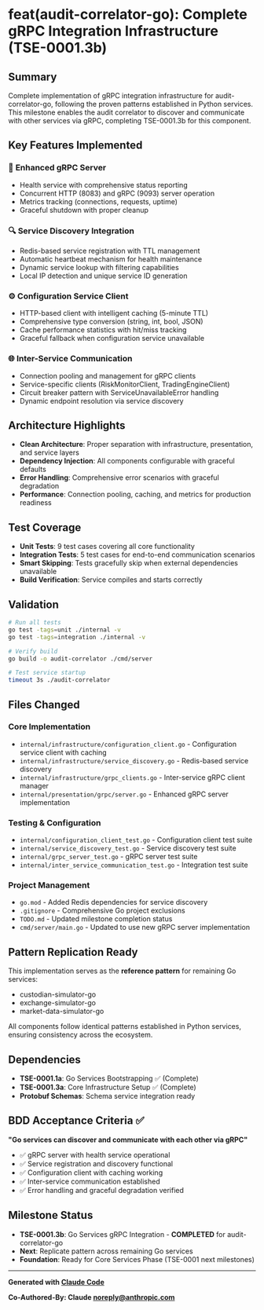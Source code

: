 # feat(audit-correlator-go): Complete gRPC Integration Infrastructure (TSE-0001.3b)

## Summary

Complete implementation of gRPC integration infrastructure for audit-correlator-go, following the proven patterns established in Python services. This milestone enables the audit correlator to discover and communicate with other services via gRPC, completing TSE-0001.3b for this component.

## Key Features Implemented

### 🔗 **Enhanced gRPC Server**
- Health service with comprehensive status reporting
- Concurrent HTTP (8083) and gRPC (9093) server operation
- Metrics tracking (connections, requests, uptime)
- Graceful shutdown with proper cleanup

### 🔍 **Service Discovery Integration**
- Redis-based service registration with TTL management
- Automatic heartbeat mechanism for health maintenance
- Dynamic service lookup with filtering capabilities
- Local IP detection and unique service ID generation

### ⚙️ **Configuration Service Client**
- HTTP-based client with intelligent caching (5-minute TTL)
- Comprehensive type conversion (string, int, bool, JSON)
- Cache performance statistics with hit/miss tracking
- Graceful fallback when configuration service unavailable

### 🌐 **Inter-Service Communication**
- Connection pooling and management for gRPC clients
- Service-specific clients (RiskMonitorClient, TradingEngineClient)
- Circuit breaker pattern with ServiceUnavailableError handling
- Dynamic endpoint resolution via service discovery

## Architecture Highlights

- **Clean Architecture**: Proper separation with infrastructure, presentation, and service layers
- **Dependency Injection**: All components configurable with graceful defaults
- **Error Handling**: Comprehensive error scenarios with graceful degradation
- **Performance**: Connection pooling, caching, and metrics for production readiness

## Test Coverage

- **Unit Tests**: 9 test cases covering all core functionality
- **Integration Tests**: 5 test cases for end-to-end communication scenarios
- **Smart Skipping**: Tests gracefully skip when external dependencies unavailable
- **Build Verification**: Service compiles and starts correctly

## Validation

```bash
# Run all tests
go test -tags=unit ./internal -v
go test -tags=integration ./internal -v

# Verify build
go build -o audit-correlator ./cmd/server

# Test service startup
timeout 3s ./audit-correlator
```

## Files Changed

### Core Implementation
- `internal/infrastructure/configuration_client.go` - Configuration service client with caching
- `internal/infrastructure/service_discovery.go` - Redis-based service discovery
- `internal/infrastructure/grpc_clients.go` - Inter-service gRPC client manager
- `internal/presentation/grpc/server.go` - Enhanced gRPC server implementation

### Testing & Configuration
- `internal/configuration_client_test.go` - Configuration client test suite
- `internal/service_discovery_test.go` - Service discovery test suite
- `internal/grpc_server_test.go` - gRPC server test suite
- `internal/inter_service_communication_test.go` - Integration test suite

### Project Management
- `go.mod` - Added Redis dependencies for service discovery
- `.gitignore` - Comprehensive Go project exclusions
- `TODO.md` - Updated milestone completion status
- `cmd/server/main.go` - Updated to use new gRPC server implementation

## Pattern Replication Ready

This implementation serves as the **reference pattern** for remaining Go services:
- custodian-simulator-go
- exchange-simulator-go
- market-data-simulator-go

All components follow identical patterns established in Python services, ensuring consistency across the ecosystem.

## Dependencies

- **TSE-0001.1a**: Go Services Bootstrapping ✅ (Complete)
- **TSE-0001.3a**: Core Infrastructure Setup ✅ (Complete)
- **Protobuf Schemas**: Schema service integration ready

## BDD Acceptance Criteria ✅

**"Go services can discover and communicate with each other via gRPC"**

- ✅ gRPC server with health service operational
- ✅ Service registration and discovery functional
- ✅ Configuration client with caching working
- ✅ Inter-service communication established
- ✅ Error handling and graceful degradation verified

## Milestone Status

- **TSE-0001.3b**: Go Services gRPC Integration - **COMPLETED** for audit-correlator-go
- **Next**: Replicate pattern across remaining Go services
- **Foundation**: Ready for Core Services Phase (TSE-0001 next milestones)

---

**Generated with [Claude Code](https://claude.ai/code)**

**Co-Authored-By: Claude <noreply@anthropic.com>**